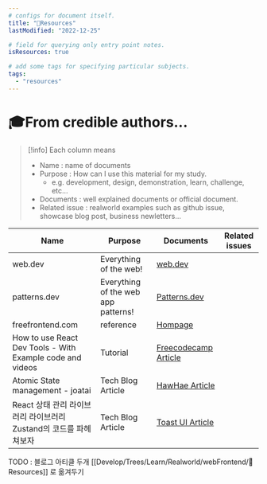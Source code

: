 ```yaml
---
# configs for document itself.
title: "🚚Resources"
lastModified: "2022-12-25"

# field for querying only entry point notes.
isResources: true

# add some tags for specifying particular subjects.
tags:
  - "resources"
---
```

# 🎓From credible authors...
> [!info] Each column means
> - Name : name of documents
> - Purpose : How can I use this material for my study.
> 	- e.g. development, design, demonstration, learn, challenge, etc...
> - Documents : well explained documents or official document.
> - Related issue : realworld examples such as github issue, showcase blog post, business newletters...

| Name                                                              | Purpose                             | Documents                                                                             | Related issues |
| ----------------------------------------------------------------- | ----------------------------------- | ------------------------------------------------------------------------------------- | -------------- |
| web.dev                                                           | Everything of the web!              | [web.dev](https://web.dev/)                                                           |                |
| patterns.dev                                                      | Everything of the web app patterns! | [Patterns.dev](https://www.patterns.dev/)                                             |                |
| freefrontend.com                                                  | reference                           | [Hompage](https://freefrontend.com/)                                                  |                |
| How to use React Dev Tools - With Example code and videos         | Tutorial                            | [Freecodecamp Article](https://www.freecodecamp.org/news/how-to-use-react-dev-tools/) |                |
| Atomic State management - joatai                                  | Tech Blog Article                   | [HawHae Article](http://blog.hwahae.co.kr/all/tech/tech-tech/6099/)                   |                |
| React 상태 관리 라이브러리 라이브러리 Zustand의 코드를 파헤쳐보자 | Tech Blog Article                   | [Toast UI Article](https://ui.toast.com/posts/ko_20210812)                            |                |


TODO : 블로그 아티클 두개
[[Develop/Trees/Learn/Realworld/webFrontend/🚚Resources]] 로 옮겨두기
